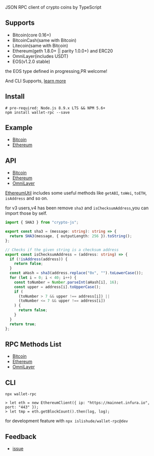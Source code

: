 JSON RPC client of crypto coins by TypeScript

## Supports

- Bitcoin(core 0.16+)
- BitcoinCash(same with Bitcoin)
- Litecoin(same with Bitcoin)
- Ethereum(geth 1.8.0+ || parity 1.0.0+) and ERC20
- OmniLayer(includes USDT)
- EOS(v1.2.0 stable)

the EOS type defined in progressing,PR welcome!

And CLI Supports, [learn more](#cli)

## Install

```shell
# pre-required: Node.js 8.9.x LTS && NPM 5.6+
npm install wallet-rpc --save
```

## Example

- [Bitcoin](./example/bitcoin.ts)
- [Ethereum](./example/ethereum.ts)

## API

- [Bitcoin](./types/bitcoin/rpc.d.ts)
- [Ethereum](./types/ethereum/rpc.d.ts)
- [OmniLayer](./types/omni/rpc.d.ts)

[EthereumUtil](./types/ethereum/util.d.ts) includes some useful methods like `getABI`, `toWei`, `toETH`, `isAddress` and so on.

for v3 users,v4 has been remove `sha3` and `isChecksumAddress`,you can import those by self.

```typescript
import { SHA3 } from "crypto-js";

export const sha3 = (message: string): string => {
  return SHA3(message, { outputLength: 256 }).toString();
};

// Checks if the given string is a checksum address
export const isChecksumAddress = (address: string) => {
  if (!isAddress(address)) {
    return false;
  }
  const aHash = sha3(address.replace("0x", "").toLowerCase());
  for (let i = 0; i < 40; i++) {
    const toNumber = Number.parseInt(aHash[i], 16);
    const upper = address[i].toUpperCase();
    if (
      (toNumber > 7 && upper !== address[i]) ||
      (toNumber <= 7 && upper !== address[i])
    ) {
      return false;
    }
  }
  return true;
};
```

## RPC Methods List

- [Bitcoin](./src/bitcoin/mtd.ts)
- [Ethereum](./src/ethereum/mtd.ts)
- [OmniLayer](./src/omni/mtd.ts)

## CLI

```
npx wallet-rpc

> let eth = new EthereumClient({ ip: "https://mainnet.infura.io", port: "443" });
> let tmp = eth.getBlockCount().then(log, log);
```

for development feature with `npx islishude/wallet-rpc@dev`

## Feedback

- [issue](https://github.com/isLishude/wallet-rpc/issues)
